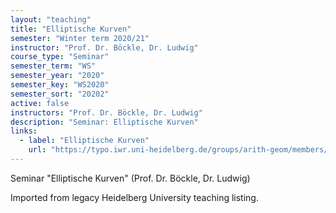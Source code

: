 ```yaml
---
layout: "teaching"
title: "Elliptische Kurven"
semester: "Winter term 2020/21"
instructor: "Prof. Dr. Böckle, Dr. Ludwig"
course_type: "Seminar"
semester_term: "WS"
semester_year: "2020"
semester_key: "WS2020"
semester_sort: "20202"
active: false
instructors: "Prof. Dr. Böckle, Dr. Ludwig"
description: "Seminar: Elliptische Kurven"
links:
  - label: "Elliptische Kurven"
    url: "https://typo.iwr.uni-heidelberg.de/groups/arith-geom/members/judith-ludwig/seminar-elliptische-kurven.html"
---
```


Seminar "Elliptische Kurven" (Prof. Dr. Böckle, Dr. Ludwig)

Imported from legacy Heidelberg University teaching listing.
